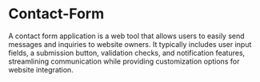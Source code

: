 # Contact-Form

A contact form application is a web tool that allows users to easily send messages and inquiries to website owners. It typically includes user input fields, a submission button, validation checks, and notification features, streamlining communication while providing customization options for website integration.
